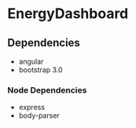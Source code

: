 # EnergyDashboard

## Dependencies

- angular
- bootstrap 3.0

### Node Dependencies

- express
- body-parser
